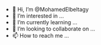 - 👋 Hi, I’m @MohamedElbeltagy
- 👀 I’m interested in ...
- 🌱 I’m currently learning ...
- 💞️ I’m looking to collaborate on ...
- 📫 How to reach me ...

<!---
MohamedElbeltagy/MohamedElbeltagy is a ✨ special ✨ repository because its `README.md` (this file) appears on your GitHub profile.
You can click the Preview link to take a look at your changes.
--->
